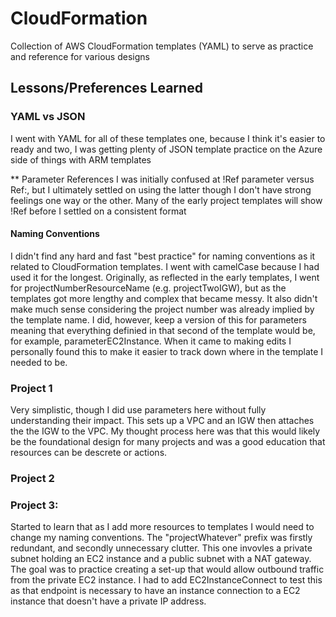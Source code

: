 # CloudFormation
Collection of AWS CloudFormation templates (YAML) to serve as practice and reference for various designs

## Lessons/Preferences Learned

### YAML vs JSON
I went with YAML for all of these templates one, because I think it's easier to ready and two, I was getting plenty of JSON template practice on the Azure side of things with ARM templates

** Parameter References
I was initially confused at !Ref parameter versus Ref:, but I ultimately settled on using the latter though I don't have strong feelings one way or the other. Many of the early project templates will show !Ref before I settled on a consistent format

#### Naming Conventions
I didn't find any hard and fast "best practice" for naming conventions as it related to CloudFormation templates. I went with camelCase because I had used it for the longest. Originally, as reflected in the early templates, I went for projectNumberResourceName (e.g. projectTwoIGW), but as the templates got more lengthy and complex that became messy. It also didn't make much sense considering the project number was already implied by the template name. I did, however, keep a version of this for parameters meaning that everything definied in that second of the template would be, for example, parameterEC2Instance. When it came to making edits I personally found this to make it easier to track down where in the template I needed to be.

### Project 1
Very simplistic, though I did use parameters here without fully understanding their impact. This sets up a VPC and an IGW then attaches the the IGW to the VPC. My thought process here was that this would likely be the foundational design for many projects and was a good education that resources can be descrete or actions.

### Project 2


### Project 3:
Started to learn that as I add more resources to templates I would need to change my naming conventions. The "projectWhatever" prefix was firstly redundant, and secondly unnecessary clutter. This one invovles a private subnet holding an EC2 instance and a public subnet with a NAT gateway. The goal was to practice creating a set-up that would allow outbound traffic from the private EC2 instance. I had to add EC2InstanceConnect to test this as that endpoint is necessary to have an instance connection to a EC2 instance that doesn't have a private IP address.
